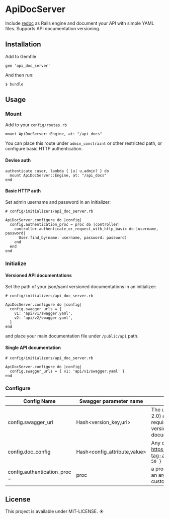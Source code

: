 # ApiDocServer

Include [redoc](https://github.com/Rebilly/ReDoc) as Rails engine and document your API with simple YAML files. Supports API documentation versioning.

## Installation

Add to Gemfile

```
gem 'api_doc_server'
```

And then run:

```
$ bundle
```

## Usage

### Mount

Add to your `config/routes.rb`

```
mount ApiDocServer::Engine, at: "/api_docs"
```

You can place this route under `admin_constraint` or other restricted path, or configure basic HTTP authentication.

#### Devise auth

```
authenticate :user, lambda { |u| u.admin? } do
  mount ApiDocServer::Engine, at: "/api_docs"
end
```

#### Basic HTTP auth

Set admin username and password in an initializer:

```
# config/initializers/api_doc_server.rb

ApiDocServer.configure do |config|
  config.authentication_proc = proc do |controller|
    controller.authenticate_or_request_with_http_basic do |username, password|
      User.find_by(name: username, password: password)
    end
  end
end
```

### Initialize

#### Versioned API documentations

Set the path of your json/yaml versioned documentations in an initializer:

```
# config/initializers/api_doc_server.rb

ApiDocServer.configure do |config|
  config.swagger_urls = {
    v1: 'api/v1/swagger.yaml',
    v2: 'api/v2/swagger.yaml',
  }
end
```

and place your main documentation file under `/public/api` path.

#### Single API documentation


```
# config/initializers/api_doc_server.rb

ApiDocServer.configure do |config|
  config.swagger_urls = { v1: 'api/v1/swagger.yaml' }
end
```


### Configure
Config Name | Swagger parameter name | Description
--- | --- | ---
config.swagger_url | Hash<version_key,url> | The url pointing `swagger.yaml` (Swagger 2.0) as per [OpenAPI Spec](https://github.com/OAI/OpenAPI-Specification/). This params requires hash value - pass your API doc version name as a key and it's main documentation url as a value.
config.doc_config | Hash<config_attribute,value> | Any of the configs specified in https://github.com/Rebilly/ReDoc#redoc-tag-attributes, e.g. `{ 'scroll-y-offset': 50 }`
config.authentication_proc = | proc | a proc that takes the current controller as an argument and halts rendering per custom strategy.


## License

This project is available under MIT-LICENSE. :sunny:
